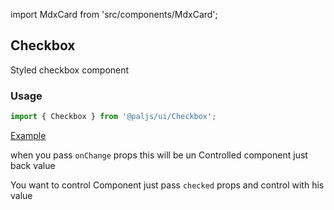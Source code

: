 import MdxCard from 'src/components/MdxCard';

<MdxCard>

## Checkbox

Styled checkbox component

### Usage

```js
import { Checkbox } from '@paljs/ui/Checkbox';
```

[Example](demo://Example.tsx)

when you pass `onChange` props this will be un Controlled component just back value

You want to control Component just pass `checked` props and control with his value

</MdxCard>